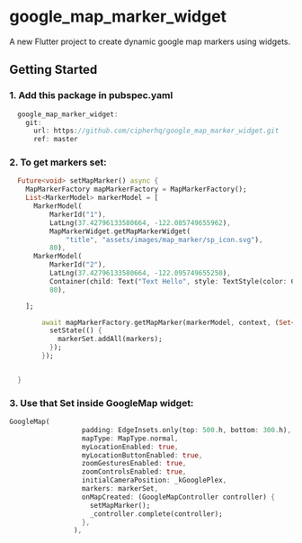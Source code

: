 # google_map_marker_widget

A new Flutter project to create dynamic google map markers using widgets.

## Getting Started
### 1. Add this package in pubspec.yaml
```dart
  google_map_marker_widget:
    git:
      url: https://github.com/cipherhq/google_map_marker_widget.git
      ref: master
```
### 2. To get markers set:
```dart
  Future<void> setMapMarker() async {
    MapMarkerFactory mapMarkerFactory = MapMarkerFactory();
    List<MarkerModel> markerModel = [
      MarkerModel(
          MarkerId("1"),
          LatLng(37.42796133580664, -122.085749655962),
          MapMarkerWidget.getMapMarkerWidget(
              "title", "assets/images/map_marker/sp_icon.svg"),
          80),
      MarkerModel(
          MarkerId("2"),
          LatLng(37.42796133580664, -122.095749655250),
          Container(child: Text("Text Hello", style: TextStyle(color: Colors.black),)),
          80),

    ];

        await mapMarkerFactory.getMapMarker(markerModel, context, (Set<Marker> markers) {
          setState(() {
            markerSet.addAll(markers);
          });
        });


  }
```
### 3. Use that Set<Marker> inside GoogleMap widget:

```dart
GoogleMap(
                  padding: EdgeInsets.only(top: 500.h, bottom: 300.h),
                  mapType: MapType.normal,
                  myLocationEnabled: true,
                  myLocationButtonEnabled: true,
                  zoomGesturesEnabled: true,
                  zoomControlsEnabled: true,
                  initialCameraPosition: _kGooglePlex,
                  markers: markerSet,
                  onMapCreated: (GoogleMapController controller) {
                    setMapMarker();
                    _controller.complete(controller);
                  },
                ),
```  


